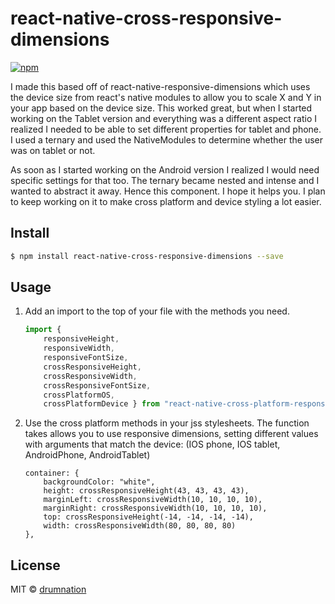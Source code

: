 # react-native-cross-responsive-dimensions 
<!-- [![Travis Build Status](https://img.shields.io/travis/drumnation/react-native-cross-platform-responsive-dimensions.svg?style=flat-square)](https://travis-ci.org/drumnation/react-native-cross-responsive-dimensions) [![David](https://img.shields.io/david/dev/drumnation/react-native-cross-responsive-dimensions.svg?style=flat-square)](https://david-dm.org/drumnation/react-native-cross-responsive-dimensions?type=dev) -->
[![npm](https://img.shields.io/npm/dt/react-native-cross-responsive-dimensions.svg?style=flat-square)](https://www.npmjs.com/package/react-native-cross-responsive-dimensions)

I made this based off of react-native-responsive-dimensions which uses the device size from react's native modules to allow you to scale X and Y in your app based on the device size. This worked great, but when I started working on the Tablet version and everything was a different aspect ratio I realized I needed to be able to set different properties for tablet and phone.  I used a ternary and used the NativeModules to determine whether the user was on tablet or not.  

As soon as I started working on the Android version I realized I would need specific settings for that too.  The ternary became nested and intense and I wanted to abstract it away.  Hence this component.  I hope it helps you.  I plan to keep working on it to make cross platform and device styling a lot easier.

## Install
```bash
$ npm install react-native-cross-responsive-dimensions --save
```

## Usage
1. Add an import to the top of your file with the methods you need.
    ```js
    import {
        responsiveHeight,
        responsiveWidth,
        responsiveFontSize,
        crossResponsiveHeight,
        crossResponsiveWidth,
        crossResponsiveFontSize,
        crossPlatformOS,
        crossPlatformDevice } from "react-native-cross-platform-responsive-dimensions";
    ```
2. Use the cross platform methods in your jss stylesheets. The function takes allows you to use responsive dimensions, setting different values with arguments that match the device: (IOS phone, IOS tablet, AndroidPhone, AndroidTablet)
    ```
    container: {
        backgroundColor: "white",
        height: crossResponsiveHeight(43, 43, 43, 43),
        marginLeft: crossResponsiveWidth(10, 10, 10, 10),
        marginRight: crossResponsiveWidth(10, 10, 10, 10),
        top: crossResponsiveHeight(-14, -14, -14, -14),
        width: crossResponsiveWidth(80, 80, 80, 80)
    },
    ```

## License
MIT © [drumnation](https://github.com/drumnation/react-native-cross-responsive-dimensions)